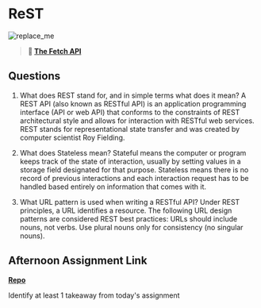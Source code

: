 # ReST

![replace_me](https://codeworks.blob.core.windows.net/public/assets/img/illustrations/placeholder.svg)

> **📖 [The Fetch API](https://codeworksacademy.com/fs-student-guide/resources/wk4/04-Fetch)**

## Questions

1. What does REST stand for, and in simple terms what does it mean?
   A REST API (also known as RESTful API) is an application programming interface (API or web API) that conforms to the constraints of REST architectural style and allows for interaction with RESTful web services. REST stands for representational state transfer and was created by computer scientist Roy Fielding.

2. What does Stateless mean?
   Stateful means the computer or program keeps track of the state of interaction, usually by setting values in a storage field designated for that purpose. Stateless means there is no record of previous interactions and each interaction request has to be handled based entirely on information that comes with it.

3. What URL pattern is used when writing a RESTful API?
   Under REST principles, a URL identifies a resource. The following URL design patterns are considered REST best practices: URLs should include nouns, not verbs. Use plural nouns only for consistency (no singular nouns).

## Afternoon Assignment Link

**[Repo](https://github.com/Avillegas419/<ASSIGNMENT_REPO>)**

Identify at least 1 takeaway from today's assignment
